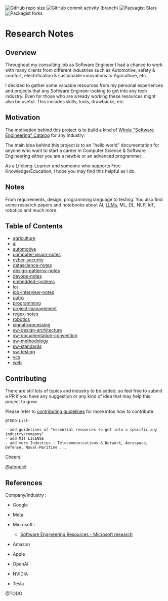 ![GitHub repo size](https://img.shields.io/github/repo-size/afondiel/research-notes) ![GitHub commit activity (branch)](https://img.shields.io/github/commit-activity/t/afondiel/research-notes/master) ![Packagist Stars](https://img.shields.io/github/stars/afondiel/research-notes.svg) ![Packagist forks](https://img.shields.io/github/forks/afondiel/research-notes.svg) 

# Research Notes

## Overview

Throughout my consulting job as Software Engineer I had a chance to work with many clients from different industries such as Automotive, safety & comfort, electrification & sustainable innovations to Agriculture, etc. 

I decided to gather some valuable resources from my personal experiences and projects that any Software Engineer looking to get into any tech industry. Even for those who are already working these resources might also be useful. This includes skills, tools, drawbacks, etc. 

## Motivation

The motivation behind this project is to build a kind of [Whole "Software Engineering" Catalog](https://en.wikipedia.org/wiki/Whole_Earth_Catalog) for any industry.

The main idea behind this project is to an "hello world" documentation for anyone who want to start a career in Computer Science & Software Engineering either you are a newbie or an advanced programmer. 

As a Lifelong-Learner and someone who supports Free Knowledge/Education, I hope you may find this helpful as I do.

## Notes 

From requirements, design, programming language to testing. You also find some research papers and notebooks about AI, [LLMs](https://github.com/afondiel/ChatGPT-Prompt-Engineering-DeepLearningAI), ML, DL, NLP, IoT, robotics and much more.

## Table of Contents
- [agriculture](https://github.com/afondiel/research-notes/tree/master/agriculture)
- [ai](https://github.com/afondiel/research-notes/tree/master/ai)
- [automotive](https://github.com/afondiel/research-notes/tree/master/automotive)
- [computer-vision-notes](https://github.com/afondiel/research-notes/tree/master/computer-vision-notes)
- [cyber-security](https://github.com/afondiel/research-notes/tree/master/cyber-security)
- [datascience-notes](https://github.com/afondiel/research-notes/tree/master/datascience-notes)
- [design-patterns-notes](https://github.com/afondiel/research-notes/tree/master/design-patterns-notes)
- [devops-notes](https://github.com/afondiel/research-notes/tree/master/devops-notes)
- [embedded-systems](https://github.com/afondiel/research-notes/tree/master/embedded-systems)
- [iot](https://github.com/afondiel/research-notes/tree/master/iot)
- [job-interview-notes](https://github.com/afondiel/research-notes/tree/master/job-interview-notes)
- [outro](https://github.com/afondiel/research-notes/tree/master/outro)
- [programming](https://github.com/afondiel/research-notes/tree/master/programming)
- [project-management](https://github.com/afondiel/research-notes/tree/master/project-management)
- [regex-notes](https://github.com/afondiel/research-notes/tree/master/regex-notes)
- [robotics](https://github.com/afondiel/research-notes/tree/master/robotics)
- [signal-processing](https://github.com/afondiel/research-notes/tree/master/signal-processing)
- [sw-design-architecture](https://github.com/afondiel/research-notes/tree/master/sw-design-architecture)
- [sw-documentation-convention](https://github.com/afondiel/research-notes/tree/master/sw-documentation-convention)
- [sw-methodology](https://github.com/afondiel/research-notes/tree/master/sw-methodology)
- [sw-standards](https://github.com/afondiel/research-notes/tree/master/sw-standards)
- [sw-testing](https://github.com/afondiel/research-notes/tree/master/sw-testing)
- [vcs](https://github.com/afondiel/research-notes/tree/master/vcs)
- [web](https://github.com/afondiel/research-notes/tree/master/web)


## Contributing

There are still lots of topics and industry to be added, so feel free to submit a PR if you have any suggestion or any kind of idea that may help this project to grow.

Please refer to [contributing guidelines](./CONTRIBUTING.md) for more infos how to contribute.

`@TODO-List: `

```
- add guidelines of "essential resources to get into a specific any industry/company"
- add MIT LICENSE
- add more Industies : Telecommunications & Network, Aerospace, Defense, Naval-Maritime ...   
```


Cheers! 

[@afondiel](https://github.com/afondiel)


## References


Company/Industry : 

- Google 
- Meta 
- Microsoft : 
  - [Software Engineering Resources - Microsoft research](https://www.youtube.com/watch?v=5YeRcGVpKVY&list=PLD7HFcN7LXRcwWXvffYmEnG67lE_sxL5W)

- Amazon 
- Apple 
- OpenAI 
- NVIDIA
- Tesla

@TODO

